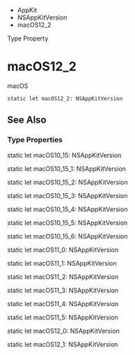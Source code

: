 

- AppKit
- NSAppKitVersion
-  macOS12_2 

Type Property

# macOS12_2

macOS

``` source
static let macOS12_2: NSAppKitVersion
```

## See Also

### Type Properties

static let macOS10_15: NSAppKitVersion

static let macOS10_15_1: NSAppKitVersion

static let macOS10_15_2: NSAppKitVersion

static let macOS10_15_3: NSAppKitVersion

static let macOS10_15_4: NSAppKitVersion

static let macOS10_15_5: NSAppKitVersion

static let macOS10_15_6: NSAppKitVersion

static let macOS11_0: NSAppKitVersion

static let macOS11_1: NSAppKitVersion

static let macOS11_2: NSAppKitVersion

static let macOS11_3: NSAppKitVersion

static let macOS11_4: NSAppKitVersion

static let macOS11_5: NSAppKitVersion

static let macOS12_0: NSAppKitVersion

static let macOS12_1: NSAppKitVersion

